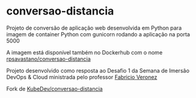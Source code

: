 # conversao-distancia

Projeto de conversão de aplicação web desenvolvida em Python para 
imagem de container Python com gunicorn rodando a aplicação na
porta 5000

A imagem está disponível também no Dockerhub com o nome
[rpsavastano/conversao-distancia](https://hub.docker.com/repository/docker/rpsavastano/conversao-distancia/general)

Projeto desenvolvido como resposta ao Desafio 1 da Semana de Imersão DevOps & Cloud
ministrada pelo professor [Fabricio Veronez](https://github.com/fabricioveronez)

Fork de [KubeDev/conversao-distancia](https://github.com/KubeDev/conversao-distancia)

